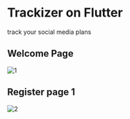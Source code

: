 # Trackizer on Flutter

track your social media plans

## Welcome Page
![1](https://user-images.githubusercontent.com/75153651/179370589-a11090f7-6a32-4f55-b632-b421844fc45d.png)

## Register page 1
![2](https://user-images.githubusercontent.com/75153651/179370596-f715a462-97fc-4321-b933-5c3e636787d7.png)
